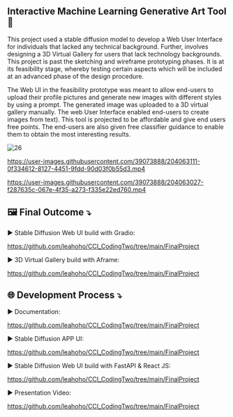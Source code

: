 ## Interactive Machine Learning Generative Art Tool 🚀

This project used a stable diffusion model to develop a Web User Interface for individuals that lacked any technical background. Further, involves designing a 3D Virtual Gallery for users that lack technology backgrounds. This project is past the sketching and wireframe prototyping phases. It is at its feasibility stage, whereby testing certain aspects which will be included at an advanced phase of the design procedure. 

The Web UI in the feasibility prototype was meant to allow end-users to upload their profile pictures and generate new images with different styles by using a prompt. The generated image was uploaded to a 3D virtual gallery manually. The web User Interface enabled end-users to create images from text). This tool is projected to be affordable and give end users free points. The end-users are also given free classifier guidance to enable them to obtain the most interesting results.

![26](https://user-images.githubusercontent.com/39073888/204059183-4bf65220-b420-4840-abc0-e9956181dcc9.png)



https://user-images.githubusercontent.com/39073888/204063111-0f334612-8127-4451-9fdd-90d03f0b55d3.mp4



https://user-images.githubusercontent.com/39073888/204063027-f287635c-067e-4f35-a273-f335e22ed760.mp4



## 🖼 Final Outcome ⤵️

▶️ Stable Diffusion Web UI build with Gradio:

https://github.com/leahoho/CCI_CodingTwo/tree/main/FinalProject

▶️ 3D Virtual Gallery build with Aframe:

https://github.com/leahoho/CCI_CodingTwo/tree/main/FinalProject


## 🌐 Development Process ⤵️

▶️ Documentation:

https://github.com/leahoho/CCI_CodingTwo/tree/main/FinalProject


▶️ Stable Diffusion APP UI:

https://github.com/leahoho/CCI_CodingTwo/tree/main/FinalProject


▶️ Stable Diffusion Web UI build with FastAPI & React JS:

https://github.com/leahoho/CCI_CodingTwo/tree/main/FinalProject


▶️ Presentation Video:

https://github.com/leahoho/CCI_CodingTwo/tree/main/FinalProject
